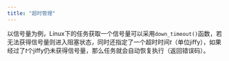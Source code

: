 ```yaml
---
title: "超时管理"
---
```


以信号量为例，Linux下的任务获取一个信号量可以采用`down_timeout()`函数，若无法获得信号量则进入阻塞状态，同时还指定了一个超时时间$t$（单位jiffy），如果经过了$t$个jiffy仍未获得信号量，那么任务就会自动恢复执行（返回错误码）。
